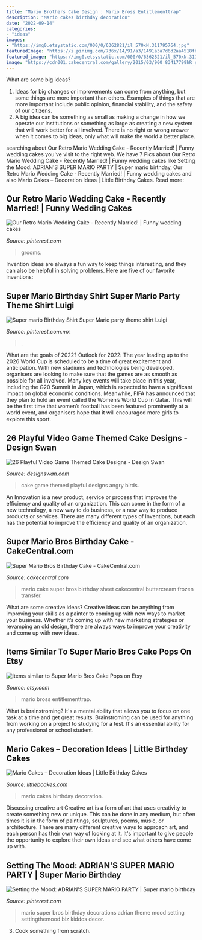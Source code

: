 ```yaml
---
title: "Mario Brothers Cake Design : Mario Bross Entitlementtrap"
description: "Mario cakes birthday decoration"
date: "2022-09-14"
categories:
- "ideas"
images:
- "https://img0.etsystatic.com/000/0/6362821/il_570xN.311795764.jpg"
featuredImage: "https://i.pinimg.com/736x/14/91/a3/1491a3a7d6d2aa4518fbd1acbb6a1b96--super-mario-birthday-mario-birthday-party.jpg"
featured_image: "https://img0.etsystatic.com/000/0/6362821/il_570xN.311795764.jpg"
image: "https://cdn001.cakecentral.com/gallery/2015/03/900_83417799hR_super-mario-bros-birthday-cake.jpg"
---
```



What are some big ideas?
1. Ideas for big changes or improvements can come from anything, but some things are more important than others. Examples of things that are more important include public opinion, financial stability, and the safety of our citizens.
2. A big idea can be something as small as making a change in how we operate our institutions or something as large as creating a new system that will work better for all involved. There is no right or wrong answer when it comes to big ideas, only what will make the world a better place.

	

		
searching about Our Retro Mario Wedding Cake - Recently Married! | Funny wedding cakes you've visit to the right web. We have 7 Pics about Our Retro Mario Wedding Cake - Recently Married! | Funny wedding cakes like Setting the Mood: ADRIAN&#039;S SUPER MARIO PARTY | Super mario birthday, Our Retro Mario Wedding Cake - Recently Married! | Funny wedding cakes and also Mario Cakes – Decoration Ideas | Little Birthday Cakes. Read more:
		
    
## Our Retro Mario Wedding Cake - Recently Married! | Funny Wedding Cakes

<img loading=lazy src="https://i.pinimg.com/736x/06/9d/25/069d259a368d4e763632b72420de299e.jpg" onerror="this.onerror=null;this.src='https://tse2.mm.bing.net/th?id=OIP.7Cc4n8brot0D2DdYXejqqAHaJ3&amp;pid=15.1';" alt="Our Retro Mario Wedding Cake - Recently Married! | Funny wedding cakes">

_Source: pinterest.com_

>grooms. 

	

Invention ideas are always a fun way to keep things interesting, and they can also be helpful in solving problems. Here are five of our favorite inventions: 

    
## Super Mario Birthday Shirt Super Mario Party Theme Shirt Luigi

<img loading=lazy src="https://i.pinimg.com/736x/b1/cf/b8/b1cfb89f7d49f36c5268220392f9e0da.jpg" onerror="this.onerror=null;this.src='https://tse4.mm.bing.net/th?id=OIP.vuHN8qi9sWvn3FLmNHCgKAHaGr&amp;pid=15.1';" alt="Super mario Birthday Shirt Super Mario party theme shirt Luigi">

_Source: pinterest.com.mx_

>. 

	

What are the goals of 2022?
Outlook for 2022: The year leading up to the 2026 World Cup is scheduled to be a time of great excitement and anticipation. With new stadiums and technologies being developed, organisers are looking to make sure that the games are as smooth as possible for all involved. Many key events will take place in this year, including the G20 Summit in Japan, which is expected to have a significant impact on global economic conditions. Meanwhile, FIFA has announced that they plan to hold an event called the Women’s World Cup in Qatar. This will be the first time that women’s football has been featured prominently at a world event, and organisers hope that it will encouraged more girls to explore this sport.

    
## 26 Playful Video Game Themed Cake Designs - Design Swan

<img loading=lazy src="https://img.designswan.com/2014/11/gameCake/3.jpg" onerror="this.onerror=null;this.src='https://tse3.mm.bing.net/th?id=OIP.FqNbpnS_Lkr6XIJKyCO9HwHaLH&amp;pid=15.1';" alt="26 Playful Video Game Themed Cake Designs - Design Swan">

_Source: designswan.com_

>cake game themed playful designs angry birds. 

	

An Innovation is a new product, service or process that improves the efficiency and quality of an organization. This can come in the form of a new technology, a new way to do business, or a new way to produce products or services. There are many different types of Inventions, but each has the potential to improve the efficiency and quality of an organization.

    
## Super Mario Bros Birthday Cake - CakeCentral.com

<img loading=lazy src="https://cdn001.cakecentral.com/gallery/2015/03/900_83417799hR_super-mario-bros-birthday-cake.jpg" onerror="this.onerror=null;this.src='https://tse4.mm.bing.net/th?id=OIP.ENbHGOU7AdEyb2Og86k2owHaJ6&amp;pid=15.1';" alt="Super Mario Bros Birthday Cake - CakeCentral.com">

_Source: cakecentral.com_

>mario cake super bros birthday sheet cakecentral buttercream frozen transfer. 

	

What are some creative ideas?
Creative ideas can be anything from improving your skills as a painter to coming up with new ways to market your business. Whether it’s coming up with new marketing strategies or revamping an old design, there are always ways to improve your creativity and come up with new ideas.

    
## Items Similar To Super Mario Bros Cake Pops On Etsy

<img loading=lazy src="https://img0.etsystatic.com/000/0/6362821/il_570xN.311795764.jpg" onerror="this.onerror=null;this.src='https://tse1.mm.bing.net/th?id=OIP.Oa6lDpiIBe8drLe-BpNDbQHaJ6&amp;pid=15.1';" alt="Items similar to Super Mario Bros Cake Pops on Etsy">

_Source: etsy.com_

>mario bross entitlementtrap. 

	

What is brainstroming? It's a mental ability that allows you to focus on one task at a time and get great results. Brainstroming can be used for anything from working on a project to studying for a test. It's an essential ability for any professional or school student.

    
## Mario Cakes – Decoration Ideas | Little Birthday Cakes

<img loading=lazy src="http://www.littlebcakes.com/wp-content/uploads/2013/08/Mario-Cakes-Pictures.jpg" onerror="this.onerror=null;this.src='https://tse2.mm.bing.net/th?id=OIP.jWQ70OlDog0ADJ8K7fSjkgHaFj&amp;pid=15.1';" alt="Mario Cakes – Decoration Ideas | Little Birthday Cakes">

_Source: littlebcakes.com_

>mario cakes birthday decoration. 

	

Discussing creative art
Creative art is a form of art that uses creativity to create something new or unique. This can be done in any medium, but often times it is in the form of paintings, sculptures, poems, music, or architecture. There are many different creative ways to approach art, and each person has their own way of looking at it. It's important to give people the opportunity to explore their own ideas and see what others have come up with.

    
## Setting The Mood: ADRIAN&#039;S SUPER MARIO PARTY | Super Mario Birthday

<img loading=lazy src="https://i.pinimg.com/736x/14/91/a3/1491a3a7d6d2aa4518fbd1acbb6a1b96--super-mario-birthday-mario-birthday-party.jpg" onerror="this.onerror=null;this.src='https://tse4.mm.bing.net/th?id=OIP.uBqluMfPm8sdvv3unn0EygHaK_&amp;pid=15.1';" alt="Setting the Mood: ADRIAN&#039;S SUPER MARIO PARTY | Super mario birthday">

_Source: pinterest.com_

>mario super bros birthday decorations adrian theme mood setting settingthemood biz kiddos decor. 

	

3. Cook something from scratch.

